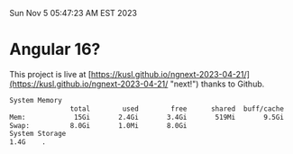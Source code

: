 Sun Nov  5 05:47:23 AM EST 2023

# Angular 16?


This project is live at [https://kusl.github.io/ngnext-2023-04-21/](https://kusl.github.io/ngnext-2023-04-21/ "next!") thanks to Github.

```bash
System Memory
               total        used        free      shared  buff/cache   available
Mem:            15Gi       2.4Gi       3.4Gi       519Mi       9.5Gi        12Gi
Swap:          8.0Gi       1.0Mi       8.0Gi
System Storage
1.4G	.
```
